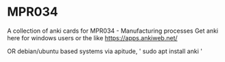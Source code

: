 # MPR034
A collection of anki cards for MPR034 - Manufacturing processes
Get anki here for windows users or the like https://apps.ankiweb.net/

OR debian/ubuntu based systems via apitude, ' sudo apt install anki '
